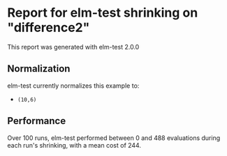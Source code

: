 # Report for elm-test shrinking on "difference2"

This report was generated with elm-test 2.0.0

## Normalization

elm-test currently normalizes this example to:

* ``(10,6)``

## Performance

Over 100 runs, elm-test performed between 0 and 488 evaluations during each run's shrinking, with a mean cost of 244.
